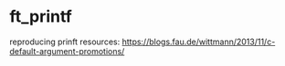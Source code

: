 # ft_printf
reproducing prinft
resources:
  https://blogs.fau.de/wittmann/2013/11/c-default-argument-promotions/
